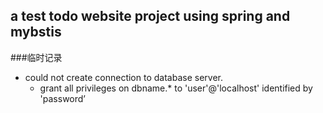 ## a test todo website project using spring and mybstis

###临时记录
- could not create connection to database server.
    * grant all privileges on dbname.* to 'user'@'localhost' identified by 'password’